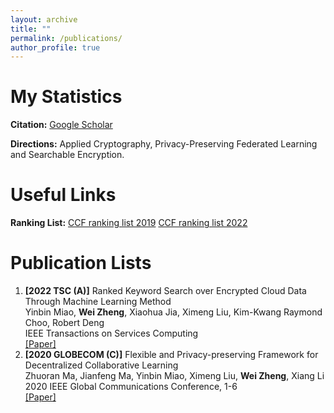 ```yaml
---
layout: archive
title: ""
permalink: /publications/
author_profile: true
---
```


# My Statistics

**Citation:** [Google Scholar](https://scholar.google.com/citations?hl=en&user=DhZHyfQAAAAJ)

**Directions:** Applied Cryptography, Privacy-Preserving Federated Learning and Searchable Encryption. 

# Useful Links

**Ranking List:** [CCF ranking list 2019](https://zw510644628.github.io//files/list2019.pdf)
                  [CCF ranking list 2022](https://zw510644628.github.io//files/list2022.pdf)

# Publication Lists

1. **\[2022 TSC (A)\]** Ranked Keyword Search over Encrypted Cloud Data Through Machine Learning Method  
    Yinbin Miao, **Wei Zheng**, Xiaohua Jia, Ximeng Liu, Kim-Kwang Raymond Choo, Robert Deng  
    IEEE Transactions on Services Computing     
    [\[Paper\]](https://ieeexplore.ieee.org/document/9669027)
3. **\[2020 GLOBECOM (C)\]** Flexible and Privacy-preserving Framework for Decentralized Collaborative Learning  
    Zhuoran Ma, Jianfeng Ma, Yinbin Miao, Ximeng Liu, **Wei Zheng**, Xiang Li  
    2020 IEEE Global Communications Conference, 1-6    
    [\[Paper\]](https://ieeexplore.ieee.org/document/9348226)

